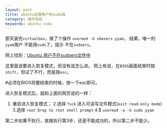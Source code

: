 ```yaml
---
layout: post
title: ubuntu设置用户到sudo组
category: 操作系统
keywords: ubuntu sudo
---
```


那天装完`virtualbox`，做了个操作 `usermod -G vboxers yyam`，
结果，唯一的`yyam`用户 不能用`sudo`了，提示 不在`sudoers`。

网上找到：[Ubuntu 用户不在sudoers文件中](http://xjhznick.blog.51cto.com/3608584/1537804)

这里面说要进入恢复模式，但没有说怎么进。
网上有说，在`BIOS`画面结束时按`shift`，但试了不行，而是按`esc`。

#必须在BIOS将要结束的时候，按一下esc即可。

进入恢复模式后，就和上面的网页说的一样：
1. 重启进入恢复模式；
2.选择 `fsck` 进入可读写文件模式(`exit read-only mode`)
3.选择 `root Drop to root shell prompt`
4.$ `usermod -a -G sudo yyam`

第二步如果不执行，直接执行第3步，还是不能成功的，所以第二步不能少。